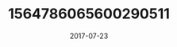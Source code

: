 ---
title: "1564786065600290511"
cover: "2017-07-23 06.57.36 1564786065600290511_46248401"
photo: "2017-07-23 06.57.36 1564786065600290511_46248401"
date: "2017-07-23"
type: "photo"
---